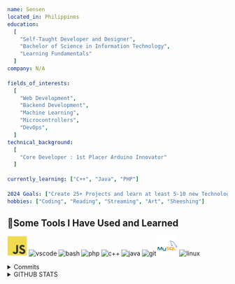 
```yaml
name: Sensen
located_in: Philippines
education:
  [
    "Self-Taught Developer and Designer",
    "Bachelor of Science in Information Technology",
    "Learning Fundamentals"
  ]
company: N/A

fields_of_interests:
  [
    "Web Development",
    "Backend Development",
    "Machine Learning",
    "Microcontrollers",
    "DevOps",
  ]
technical_background:
  [
    "Core Developer : 1st Placer Arduino Innovator"
  ]
  
currently_learning: ["C++", "Java", "PHP"]

2024 Goals: ["Create 25+ Projects and learn at least 5-10 new Technologies."]
hobbies: ["Coding", "Reading", "Streaming", "Art", "Sheeshing"]

```

##  🚀Some Tools I Have Used and Learned
<p align="left">
<img src="https://raw.githubusercontent.com/devicons/devicon/master/icons/javascript/javascript-original.svg" alt="js" width="45" height="45"/>
<img src="https://cdn.jsdelivr.net/gh/devicons/devicon/icons/vscode/vscode-original.svg" alt="vscode" width="45" height="45"/>
<img src="https://cdn.jsdelivr.net/gh/devicons/devicon/icons/bash/bash-original.svg" alt="bash" width="45" height="45"/>
<img src="https://cdn.jsdelivr.net/gh/devicons/devicon/icons/php/php-original.svg" alt="php" width="45" height="45"/>
<img src="https://upload.wikimedia.org/wikipedia/commons/1/18/ISO_C%2B%2B_Logo.svg" alt="c++" width="45" height="45"/>
<img src="https://brandslogos.com/wp-content/uploads/images/large/java-logo-1.png" alt="java" width="45" height="45"/>
<img src="https://avatars.githubusercontent.com/u/18133?s=280&v=4" alt="git" width="45" height="45"/>
 <img src="https://raw.githubusercontent.com/devicons/devicon/master/icons/mysql/mysql-original-wordmark.svg" alt="msql" width="45" height="45"/>
 <img src="https://upload.wikimedia.org/wikipedia/commons/a/af/Tux.png" alt="linux" width="45" height="45"/>
</p>

<details>
  <summary>Commits</summary>
    ![Snake animation](https://github.com/sencin/sencin/blob/output/github-contribution-grid-snake.svg)
</details>
<details>
  <summary>GITHUB STATS</summary>
 <img align="left" src="https://github-readme-stats-mu-ten-12.vercel.app/api?username=sencin&show_icons=true&hide_border=true"/>
</details>
